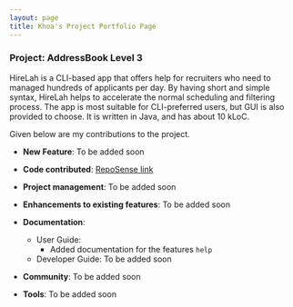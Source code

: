 ```yaml
---
layout: page
title: Khoa's Project Portfolio Page
---
```


### Project: AddressBook Level 3

HireLah is a CLI-based app that offers help for recruiters who need to managed hundreds of applicants per day.
By having short and simple syntax, HireLah helps to accelerate the normal scheduling and filtering process.
The app is most suitable for CLI-preferred users, but GUI is also provided to choose.  It is written in Java, and has about 10 kLoC.

Given below are my contributions to the project.

* **New Feature**: To be added soon

* **Code contributed**: [RepoSense link](https://nus-cs2103-ay2122s2.github.io/tp-dashboard/?search=khoahre123&breakdown=true&sort=groupTitle&sortWithin=title&since=2022-02-18&timeframe=commit&mergegroup=&groupSelect=groupByRepos&checkedFileTypes=docs~functional-code~test-code~other)

* **Project management**: To be added soon

* **Enhancements to existing features**: To be added soon

* **Documentation**:
  * User Guide:
    * Added documentation for the features `help`
  * Developer Guide: To be added soon

* **Community**: To be added soon

* **Tools**: To be added soon